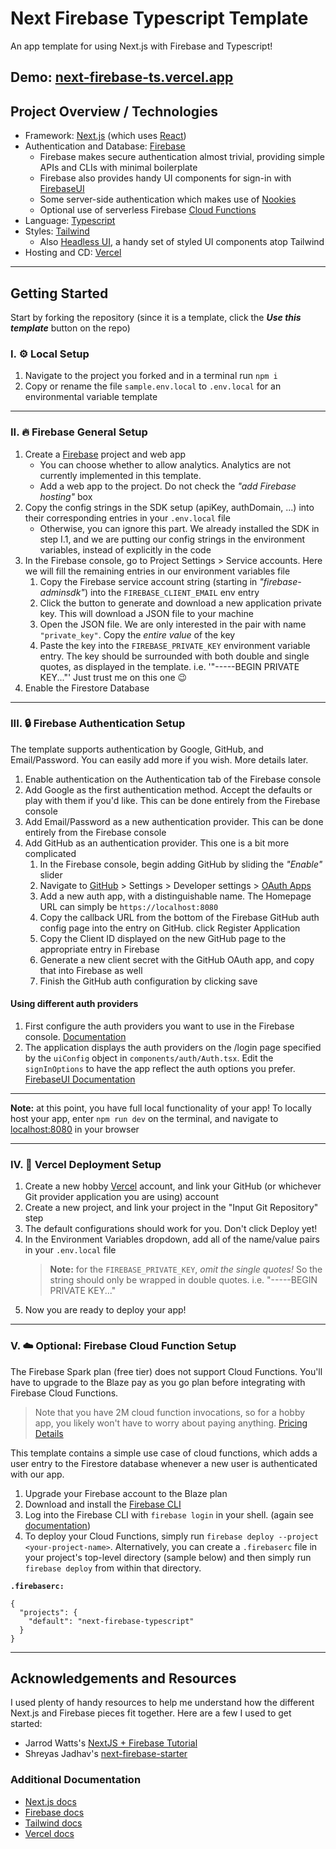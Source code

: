 # Next Firebase Typescript Template

An app template for using Next.js with Firebase and Typescript!

## Demo: [next-firebase-ts.vercel.app](https://next-firebase-ts.vercel.app)

## Project Overview / Technologies

- Framework: [Next.js](https://nextjs.org/) (which uses [React](https://reactjs.org))
- Authentication and Database: [Firebase](https://firebase.google.com/)
  - Firebase makes secure authentication almost trivial, providing simple APIs and CLIs with minimal boilerplate
  - Firebase also provides handy UI components for sign-in with [FirebaseUI](https://firebase.google.com/docs/auth/web/firebaseui)
  - Some server-side authentication which makes use of [Nookies](https://www.npmjs.com/package/nookies)
  - Optional use of serverless Firebase [Cloud Functions](https://firebase.google.com/products/functions)
- Language: [Typescript](https://www.typescriptlang.org/)
- Styles: [Tailwind](https://tailwindcss.com/)
  - Also [Headless UI](https://headlessui.dev/), a handy set of styled UI components atop Tailwind
- Hosting and CD: [Vercel](https://vercel.com/)

---

## Getting Started

Start by forking the repository (since it is a template, click the **_Use this template_** button on the repo)

### I. ⚙️ Local Setup

1. Navigate to the project you forked and in a terminal run `npm i`
2. Copy or rename the file `sample.env.local` to `.env.local` for an environmental variable template

---

### II. 🔥 Firebase General Setup

1. Create a [Firebase](https://console.firebase.google.com) project and web app
   - You can choose whether to allow analytics. Analytics are not currently implemented in this template.
   - Add a web app to the project. Do not check the _"add Firebase hosting"_ box
2. Copy the config strings in the SDK setup (apiKey, authDomain, ...) into their corresponding entries in your `.env.local` file
   - Otherwise, you can ignore this part. We already installed the SDK in step I.1, and we are putting our config strings in the environment variables, instead of explicitly in the code
3. In the Firebase console, go to Project Settings > Service accounts. Here we will fill the remaining entries in our environment variables file
   1. Copy the Firebase service account string (starting in _"firebase-adminsdk"_) into the `FIREBASE_CLIENT_EMAIL` env entry
   2. Click the button to generate and download a new application private key. This will download a JSON file to your machine
   3. Open the JSON file. We are only interested in the pair with name `"private_key"`. Copy the _entire value_ of the key
   4. Paste the key into the `FIREBASE_PRIVATE_KEY` environment variable entry. The key should be surrounded with both double and single quotes, as displayed in the template. i.e. '"-----BEGIN PRIVATE KEY..."' Just trust me on this one 😉
4. Enable the Firestore Database

---

### III. 🔒 Firebase Authentication Setup

The template supports authentication by Google, GitHub, and Email/Password. You can easily add more if you wish. More details later.

1. Enable authentication on the Authentication tab of the Firebase console
2. Add Google as the first authentication method. Accept the defaults or play with them if you'd like. This can be done entirely from the Firebase console
3. Add Email/Password as a new authentication provider. This can be done entirely from the Firebase console
4. Add GitHub as an authentication provider. This one is a bit more complicated
   1. In the Firebase console, begin adding GitHub by sliding the _"Enable"_ slider
   2. Navigate to [GitHub](https://github.com/) > Settings > Developer settings > [OAuth Apps](https://github.com/settings/developers)
   3. Add a new auth app, with a distinguishable name. The Homepage URL can simply be `https://localhost:8080`
   4. Copy the callback URL from the bottom of the Firebase GitHub auth config page into the entry on GitHub. click Register Application
   5. Copy the Client ID displayed on the new GitHub page to the appropriate entry in Firebase
   6. Generate a new client secret with the GitHub OAuth app, and copy that into Firebase as well
   7. Finish the GitHub auth configuration by clicking save

#### Using different auth providers

1. First configure the auth providers you want to use in the Firebase console. [Documentation](https://firebase.google.com/docs/auth)
2. The application displays the auth providers on the /login page specified by the `uiConfig` object in `components/auth/Auth.tsx`. Edit the `signInOptions` to have the app reflect the auth options you prefer. [FirebaseUI Documentation](https://firebase.google.com/docs/auth/web/firebaseui)

---

**Note:** at this point, you have full local functionality of your app! To locally host your app, enter `npm run dev` on the terminal, and navigate to [localhost:8080](https://localhost:8080) in your browser

---

### IV. 🚀 Vercel Deployment Setup

1. Create a new hobby [Vercel](https://vercel.com/) account, and link your GitHub (or whichever Git provider application you are using) account
2. Create a new project, and link your project in the "Input Git Repository" step
3. The default configurations should work for you. Don't click Deploy yet!
4. In the Environment Variables dropdown, add all of the name/value pairs in your `.env.local` file
   > **Note:** for the `FIREBASE_PRIVATE_KEY`, _omit the single quotes!_ So the string should only be wrapped in double quotes. i.e. "-----BEGIN PRIVATE KEY..."
5. Now you are ready to deploy your app!

---

### V. ☁️ Optional: Firebase Cloud Function Setup

The Firebase Spark plan (free tier) does not support Cloud Functions. You'll have to upgrade to the Blaze pay as you go plan before integrating with Firebase Cloud Functions.

> Note that you have 2M cloud function invocations, so for a hobby app, you likely won't have to worry about paying anything. [Pricing Details](https://firebase.google.com/pricing)

This template contains a simple use case of cloud functions, which adds a user entry to the Firestore database whenever a new user is authenticated with our app.

1. Upgrade your Firebase account to the Blaze plan
2. Download and install the [Firebase CLI](https://firebase.google.com/docs/cli)
3. Log into the Firebase CLI with `firebase login` in your shell. (again see [documentation](https://firebase.google.com/docs/cli#sign-in-test-cli))
4. To deploy your Cloud Functions, simply run `firebase deploy --project <your-project-name>`. Alternatively, you can create a `.firebaserc` file in your project's top-level directory (sample below) and then simply run `firebase deploy` from within that directory.

**`.firebaserc:`**

```
{
  "projects": {
    "default": "next-firebase-typescript"
  }
}
```

---

## Acknowledgements and Resources

I used plenty of handy resources to help me understand how the different Next.js and Firebase pieces fit together. Here are a few I used to get started:

- Jarrod Watts's [NextJS + Firebase Tutorial](https://github.com/jarrodwatts/pineapple)
- Shreyas Jadhav's [next-firebase-starter](https://github.com/shreyas-jadhav/next-firebase-starter)

### Additional Documentation

- [Next.js docs](https://nextjs.org/docs)
- [Firebase docs](https://firebase.google.com/docs)
- [Tailwind docs](https://tailwindcss.com/docs/)
- [Vercel docs](https://vercel.com/docs)
